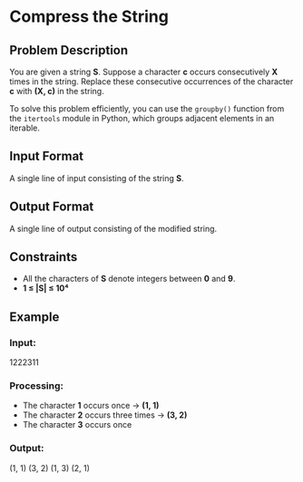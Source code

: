 # Compress the String

## Problem Description

You are given a string **S**. Suppose a character **c** occurs consecutively **X** times in the string. Replace these consecutive occurrences of the character **c** with **(X, c)** in the string.

To solve this problem efficiently, you can use the `groupby()` function from the `itertools` module in Python, which groups adjacent elements in an iterable.

## Input Format

A single line of input consisting of the string **S**.

## Output Format

A single line of output consisting of the modified string.

## Constraints

- All the characters of **S** denote integers between **0** and **9**.
- **1 ≤ |S| ≤ 10⁴**

## Example

### Input:
1222311

### Processing:
- The character **1** occurs once → **(1, 1)**
- The character **2** occurs three times → **(3, 2)**
- The character **3** occurs once

### Output:
(1, 1) (3, 2) (1, 3) (2, 1)
